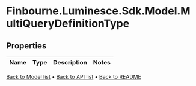 # Finbourne.Luminesce.Sdk.Model.MultiQueryDefinitionType

## Properties

Name | Type | Description | Notes
------------ | ------------- | ------------- | -------------
[Back to Model list](../README.md#documentation-for-models) &#8226; [Back to API list](../README.md#documentation-for-api-endpoints) &#8226; [Back to README](../README.md)
